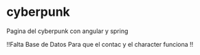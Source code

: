 # cyberpunk
Pagina del  cyberpunk con angular y spring


!!Falta Base de Datos Para que el contac y el character funciona !!
